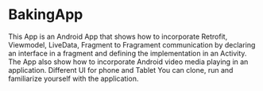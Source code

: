 # BakingApp
This App is an Android App that shows how to incorporate Retrofit, Viewmodel, LiveData, Fragment to Fragrament communication
by declaring an interface in a fragment and defining the implementation in an Activity.
The App also show how to incorporate Android video media playing in an application.
Different UI for phone and Tablet
You can clone, run and familiarize yourself with the application. 
